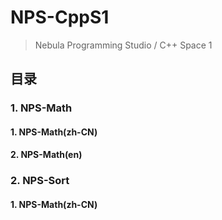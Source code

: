 # **NPS**-CppS1
> Nebula Programming Studio / C++ Space 1

## 目录
### 1. NPS-Math
####    1. NPS-Math(zh-CN)
####    2. NPS-Math(en)
### 2. NPS-Sort
####    1. NPS-Math(zh-CN)
